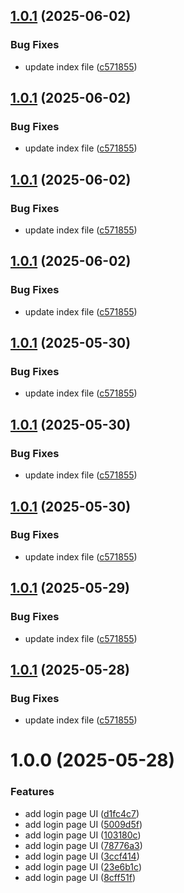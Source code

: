 ## [1.0.1](https://github.com/chaudhary-prateek/Deploy-to-AWS-Lambda/compare/v1.0.0...v1.0.1) (2025-06-02)


### Bug Fixes

* update index file ([c571855](https://github.com/chaudhary-prateek/Deploy-to-AWS-Lambda/commit/c571855c8e29b4b3daa78ef5a255e83c5e540f99))

## [1.0.1](https://github.com/chaudhary-prateek/Deploy-to-AWS-Lambda/compare/v1.0.0...v1.0.1) (2025-06-02)


### Bug Fixes

* update index file ([c571855](https://github.com/chaudhary-prateek/Deploy-to-AWS-Lambda/commit/c571855c8e29b4b3daa78ef5a255e83c5e540f99))

## [1.0.1](https://github.com/chaudhary-prateek/Deploy-to-AWS-Lambda/compare/v1.0.0...v1.0.1) (2025-06-02)


### Bug Fixes

* update index file ([c571855](https://github.com/chaudhary-prateek/Deploy-to-AWS-Lambda/commit/c571855c8e29b4b3daa78ef5a255e83c5e540f99))

## [1.0.1](https://github.com/chaudhary-prateek/Deploy-to-AWS-Lambda/compare/v1.0.0...v1.0.1) (2025-06-02)


### Bug Fixes

* update index file ([c571855](https://github.com/chaudhary-prateek/Deploy-to-AWS-Lambda/commit/c571855c8e29b4b3daa78ef5a255e83c5e540f99))

## [1.0.1](https://github.com/chaudhary-prateek/Deploy-to-AWS-Lambda/compare/v1.0.0...v1.0.1) (2025-05-30)


### Bug Fixes

* update index file ([c571855](https://github.com/chaudhary-prateek/Deploy-to-AWS-Lambda/commit/c571855c8e29b4b3daa78ef5a255e83c5e540f99))

## [1.0.1](https://github.com/chaudhary-prateek/Deploy-to-AWS-Lambda/compare/v1.0.0...v1.0.1) (2025-05-30)


### Bug Fixes

* update index file ([c571855](https://github.com/chaudhary-prateek/Deploy-to-AWS-Lambda/commit/c571855c8e29b4b3daa78ef5a255e83c5e540f99))

## [1.0.1](https://github.com/chaudhary-prateek/Deploy-to-AWS-Lambda/compare/v1.0.0...v1.0.1) (2025-05-30)


### Bug Fixes

* update index file ([c571855](https://github.com/chaudhary-prateek/Deploy-to-AWS-Lambda/commit/c571855c8e29b4b3daa78ef5a255e83c5e540f99))

## [1.0.1](https://github.com/chaudhary-prateek/Deploy-to-AWS-Lambda/compare/v1.0.0...v1.0.1) (2025-05-29)


### Bug Fixes

* update index file ([c571855](https://github.com/chaudhary-prateek/Deploy-to-AWS-Lambda/commit/c571855c8e29b4b3daa78ef5a255e83c5e540f99))

## [1.0.1](https://github.com/chaudhary-prateek/Deploy-to-AWS-Lambda/compare/v1.0.0...v1.0.1) (2025-05-28)


### Bug Fixes

* update index file ([c571855](https://github.com/chaudhary-prateek/Deploy-to-AWS-Lambda/commit/c571855c8e29b4b3daa78ef5a255e83c5e540f99))

# 1.0.0 (2025-05-28)


### Features

* add login page UI ([d1fc4c7](https://github.com/chaudhary-prateek/Deploy-to-AWS-Lambda/commit/d1fc4c7f11a6ea0aefdf5c574c15400ab199f61a))
* add login page UI ([5009d5f](https://github.com/chaudhary-prateek/Deploy-to-AWS-Lambda/commit/5009d5f0189fb877e5edfb5276abd850e212888b))
* add login page UI ([103180c](https://github.com/chaudhary-prateek/Deploy-to-AWS-Lambda/commit/103180cd465bdbb019127111fdf1283a55cbd16a))
* add login page UI ([78776a3](https://github.com/chaudhary-prateek/Deploy-to-AWS-Lambda/commit/78776a3d6dcc64b77ec269c281deccf2d3b4f756))
* add login page UI ([3ccf414](https://github.com/chaudhary-prateek/Deploy-to-AWS-Lambda/commit/3ccf414cffa547ba158bf9b27f4648491cc11cdd))
* add login page UI ([23e6b1c](https://github.com/chaudhary-prateek/Deploy-to-AWS-Lambda/commit/23e6b1c3db9c71501bf4dc25c192fa780d890df0))
* add login page UI ([8cff51f](https://github.com/chaudhary-prateek/Deploy-to-AWS-Lambda/commit/8cff51f1523ac41c7799a12473a044682b3bf844))

